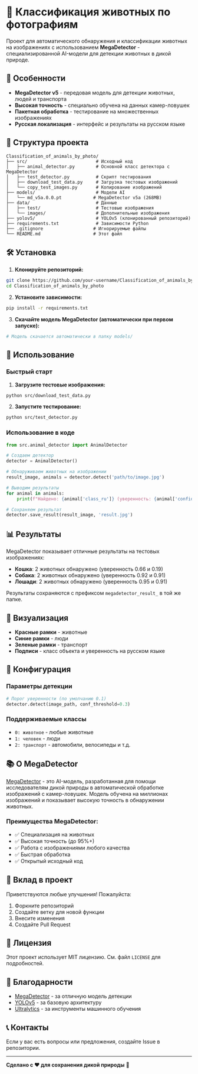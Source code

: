 # 🐾 Классификация животных по фотографиям

Проект для автоматического обнаружения и классификации животных на изображениях с использованием **MegaDetector** - специализированной AI-модели для детекции животных в дикой природе.

## 🚀 Особенности

- **MegaDetector v5** - передовая модель для детекции животных, людей и транспорта
- **Высокая точность** - специально обучена на данных камер-ловушек
- **Пакетная обработка** - тестирование на множественных изображениях
- **Русская локализация** - интерфейс и результаты на русском языке

## 📁 Структура проекта

```
Classification_of_animals_by_photo/
├── src/                          # Исходный код
│   ├── animal_detector.py        # Основной класс детектора с MegaDetector
│   ├── test_detector.py          # Скрипт тестирования
│   ├── download_test_data.py     # Загрузка тестовых изображений
│   └── copy_test_images.py       # Копирование изображений
├── models/                       # Модели AI
│   └── md_v5a.0.0.pt            # MegaDetector v5a (268MB)
├── data/                         # Данные
│   ├── test/                     # Тестовые изображения
│   └── images/                   # Дополнительные изображения
├── yolov5/                       # YOLOv5 (клонированный репозиторий)
├── requirements.txt              # Зависимости Python
├── .gitignore                   # Игнорируемые файлы
└── README.md                    # Этот файл
```

## 🛠️ Установка

1. **Клонируйте репозиторий:**
```bash
git clone https://github.com/your-username/Classification_of_animals_by_photo.git
cd Classification_of_animals_by_photo
```

2. **Установите зависимости:**
```bash
pip install -r requirements.txt
```

3. **Скачайте модель MegaDetector (автоматически при первом запуске):**
```bash
# Модель скачается автоматически в папку models/
```

## 🎯 Использование

### Быстрый старт

1. **Загрузите тестовые изображения:**
```bash
python src/download_test_data.py
```

2. **Запустите тестирование:**
```bash
python src/test_detector.py
```

### Использование в коде

```python
from src.animal_detector import AnimalDetector

# Создаем детектор
detector = AnimalDetector()

# Обнаруживаем животных на изображении
result_image, animals = detector.detect('path/to/image.jpg')

# Выводим результаты
for animal in animals:
    print(f"Найдено: {animal['class_ru']} (уверенность: {animal['confidence']:.2f})")

# Сохраняем результат
detector.save_result(result_image, 'result.jpg')
```

## 📊 Результаты

MegaDetector показывает отличные результаты на тестовых изображениях:

- **Кошка**: 2 животных обнаружено (уверенность 0.66 и 0.19)
- **Собака**: 2 животных обнаружено (уверенность 0.92 и 0.91)
- **Лошади**: 2 животных обнаружено (уверенность 0.95 и 0.91)

Результаты сохраняются с префиксом `megadetector_result_` в той же папке.

## 🎨 Визуализация

- **Красные рамки** - животные
- **Синие рамки** - люди  
- **Зеленые рамки** - транспорт
- **Подписи** - класс объекта и уверенность на русском языке

## 🔧 Конфигурация

### Параметры детекции

```python
# Порог уверенности (по умолчанию 0.1)
detector.detect(image_path, conf_threshold=0.3)
```

### Поддерживаемые классы

- `0: животное` - любые животные
- `1: человек` - люди
- `2: транспорт` - автомобили, велосипеды и т.д.

## 📚 О MegaDetector

[MegaDetector](https://github.com/agentmorris/MegaDetector) - это AI-модель, разработанная для помощи исследователям дикой природы в автоматической обработке изображений с камер-ловушек. Модель обучена на миллионах изображений и показывает высокую точность в обнаружении животных.

### Преимущества MegaDetector:

- ✅ Специализация на животных
- ✅ Высокая точность (до 95%+)
- ✅ Работа с изображениями любого качества
- ✅ Быстрая обработка
- ✅ Открытый исходный код

## 🤝 Вклад в проект

Приветствуются любые улучшения! Пожалуйста:

1. Форкните репозиторий
2. Создайте ветку для новой функции
3. Внесите изменения
4. Создайте Pull Request

## 📄 Лицензия

Этот проект использует MIT лицензию. См. файл `LICENSE` для подробностей.

## 🙏 Благодарности

- [MegaDetector](https://github.com/agentmorris/MegaDetector) - за отличную модель детекции
- [YOLOv5](https://github.com/ultralytics/yolov5) - за базовую архитектуру
- [Ultralytics](https://ultralytics.com/) - за инструменты машинного обучения

## 📞 Контакты

Если у вас есть вопросы или предложения, создайте Issue в репозитории.

---

**Сделано с ❤️ для сохранения дикой природы** 🌿 